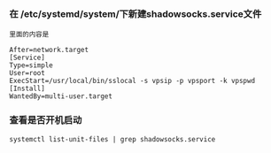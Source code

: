 ### 在 /etc/systemd/system/下新建shadowsocks.service文件

```shell
里面的内容是

After=network.target
[Service]
Type=simple
User=root
ExecStart=/usr/local/bin/sslocal -s vpsip -p vpsport -k vpspwd
[Install]
WantedBy=multi-user.target
```



### 查看是否开机启动

```shell
systemctl list-unit-files | grep shadowsocks.service
```

